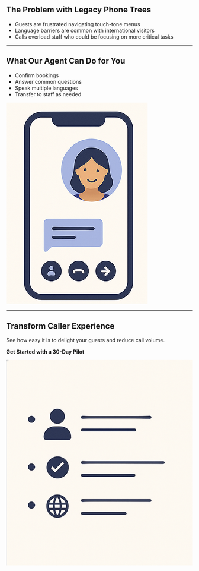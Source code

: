 ## The Problem with Legacy Phone Trees

- Guests are frustrated navigating touch-tone menus  
- Language barriers are common with international visitors  
- Calls overload staff who could be focusing on more critical tasks  

---

## What Our Agent Can Do for You

- Confirm bookings  
- Answer common questions  
- Speak multiple languages  
- Transfer to staff as needed  

![](App.png)

---

## Transform Caller Experience

See how easy it is to delight your guests and reduce call volume.

**Get Started with a 30-Day Pilot**

![](Checklist1.png)